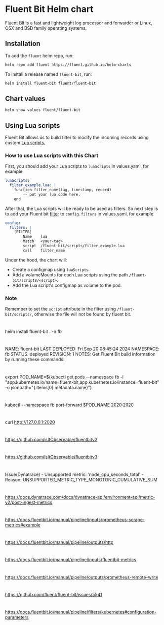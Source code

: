 # Fluent Bit Helm chart

[Fluent Bit](https://fluentbit.io) is a fast and lightweight log processor and forwarder or Linux, OSX and BSD family operating systems.

## Installation

To add the `fluent` helm repo, run:

```sh
helm repo add fluent https://fluent.github.io/helm-charts
```

To install a release named `fluent-bit`, run:

```sh
helm install fluent-bit fluent/fluent-bit
```

## Chart values

```sh
helm show values fluent/fluent-bit
```

## Using Lua scripts
Fluent Bit allows us to build filter to modify the incoming records using custom [Lua scripts.](https://docs.fluentbit.io/manual/pipeline/filters/lua)

### How to use Lua scripts with this Chart

First, you should add your Lua scripts to `luaScripts` in values.yaml, for example:

```yaml
luaScripts:
  filter_example.lua: |
    function filter_name(tag, timestamp, record)
        -- put your lua code here.
    end
```

After that, the Lua scripts will be ready to be used as filters. So next step is to add your Fluent bit [filter](https://docs.fluentbit.io/manual/concepts/data-pipeline/filter) to `config.filters` in values.yaml, for example:

```yaml
config:
  filters: |
    [FILTER]
        Name    lua
        Match   <your-tag>
        script  /fluent-bit/scripts/filter_example.lua
        call    filter_name
```
Under the hood, the chart will:
- Create a configmap using `luaScripts`.
- Add a volumeMounts for each Lua scripts using the path `/fluent-bit/scripts/<script>`.
- Add the Lua script's configmap as volume to the pod.

### Note
Remember to set the `script` attribute in the filter using `/fluent-bit/scripts/`, otherwise the file will not be found by fluent bit.

#
helm install fluent-bit . -n fb
#
NAME: fluent-bit
LAST DEPLOYED: Fri Sep 20 08:45:24 2024
NAMESPACE: fb
STATUS: deployed
REVISION: 1
NOTES:
Get Fluent Bit build information by running these commands:
#
export POD_NAME=$(kubectl get pods --namespace fb -l "app.kubernetes.io/name=fluent-bit,app.kubernetes.io/instance=fluent-bit" -o jsonpath="{.items[0].metadata.name}")
#
kubectl --namespace fb port-forward $POD_NAME 2020:2020
#
curl http://127.0.0.1:2020
#
https://github.com/isItObservable/fluentbitv2
#
https://github.com/isItObservable/fluentbitv3
#
Issue(Dynatrace) - Unsupported metric: 'node_cpu_seconds_total' - Reason: UNSUPPORTED_METRIC_TYPE_MONOTONIC_CUMULATIVE_SUM
#
https://docs.dynatrace.com/docs/dynatrace-api/environment-api/metric-v2/post-ingest-metrics
#
https://docs.fluentbit.io/manual/pipeline/inputs/prometheus-scrape-metrics#example
#
https://docs.fluentbit.io/manual/pipeline/outputs/http
#
https://docs.fluentbit.io/manual/pipeline/inputs/fluentbit-metrics
#
https://docs.fluentbit.io/manual/pipeline/outputs/prometheus-remote-write
#
https://github.com/fluent/fluent-bit/issues/5541
#
https://docs.fluentbit.io/manual/pipeline/filters/kubernetes#configuration-parameters
